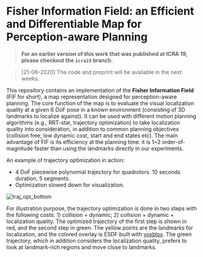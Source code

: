 # Fisher Information Field: an Efficient and Differentiable Map for Perception-aware Planning

> **For an earlier version of this work that was published at ICRA 19, please checkout the `icra19` branch.**

> [21-06-2020] The code and preprint will be available in the next weeks.

This repository contains an implementation of the **Fisher Information Field** (FIF for short), a map representation designed for perception-aware planning.
The core function of the map is to evaluate the visual localization quality at a given 6 DoF pose in a known environment (consisting of 3D landmarks to localize against).
It can be used with different motion planning algorithms (e.g., RRT-star, trajectory optimization) to take localization quality into consideration, in addition to common planning objectives (collision free, low dynamic cost, start and end states etc).
The main advantage of FIF is its efficiency at the planning time: it is 1~2 order-of-magnitude faster than using the landmarks directly in our experiments.

An example of trajectory optimization in action:
* 4 DoF piecewise polynomial trajectory for quadrotors. 10 seconds duration, 5 segments.
* Optimization slowed down for visualization.
<!-- ![traj_opt_mid](doc/traj_opt_mid.gif) -->
![traj_opt_bottom](doc/traj_opt_bottom.gif)


For illustration purpose, the trajectory optimization is done in two steps with the following costs: 1) collision + dynamic; 2) collision + dynamic + localization quality.
The optimized trajectory of the first step is shown in red, and the second step in green.
The yellow points are the landmarks for localization, and the colored overlay is ESDF built with [voxblox](https://github.com/ethz-asl/voxblox).
The green trajectory, which in addition considers the localization quality, prefers to look at landmark-rich regions and move close to landmarks.
